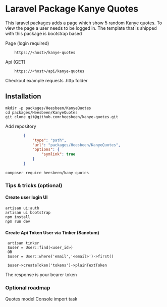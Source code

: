 # Laravel Package Kanye Quotes

This laravel packages adds a page which show 5 random Kanye quotes. 
To view the page a user needs to be logged in. 
The template that is shipped with this package is bootstrap based

Page (login required)
```
    https://<host>/kanye-quotes
```

Api (GET)
```
    https://<host>/api/kanye-quotes
```
Checkout example requests .http folder

## Installation

```
mkdir -p packages/Heesbeen/KanyeQuotes
cd packages/Heesbeen/KanyeQuotes
git clone git@github.com:heesbeen/kanye-quotes.git
```

Add repository
```json
        {
            "type": "path",
            "url": "packages/Heesbeen/KanyeQuotes",
            "options": {
                "symlink": true
            }
        }
```

```
composer require heesbeen/kany-quotes
```

### Tips & tricks (optional)

#### Create user login UI 

```
artisan ui:auth
artisan ui bootstrap
npm install
npm run dev
```

#### Create Api Token User via Tinker (Sanctum)

```
 artisan tinker
 $user = User::find(<user_id>) 
 OR 
 $user = User::where('email','<email>')->first()
 
 $user->createToken('tokens')->plainTextToken
```

The response is your bearer token

### Optional roadmap

Quotes model
Console import task

